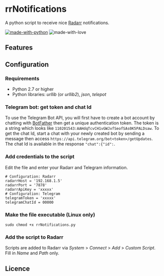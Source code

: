# rrNotifications
A python script to receive nice [Radarr](https://github.com/Radarr/Radarr) notifications.

[![made-with-python](https://img.shields.io/badge/Made%20with-Python-1f425f.svg)](https://www.python.org/) ![made-with-love](https://img.shields.io/badge/Made%20with-%E2%9D%A4-red)
## Features
## Configuration
### Requirements
* Python 2.7 or higher
* Python libraries: *urllib* (or *urllib2*), *json*, *telepot*
### Telegram bot: get token and chat Id
To use the Telegram Bot API, you will first have to create a bot account by chatting with [BotFather](https://core.telegram.org/bots#6-botfather) then get a unique authentication token. The token is a string which looks like ```110201543:AAHdqTcvCH1vGWJxfSeofSAs0K5PALDsaw```.
To get the chat Id, start a chat with your newly created bot by sending a message then access ```https://api.telegram.org/bot<token>/getUpdates```. The chat Id is available in the response ```"chat":{"id":```.
### Add credentials to the script
Edit the file and enter your Radarr and Telegram information.
```
# Configuration: Radarr
radarrHost = '192.168.1.5'
radarrPort = '7878'
radarrApiKey = 'xxxxx'
# Configuration: Telegram
telegramToken = 'xxxxx'
telegramChatId = 00000
```
### Make the file executable (Linux only)
```sudo chmod +x rrNotifications.py```
### Add the script to Radarr
Scripts are added to Radarr via *System* > *Connect* > *Add* > *Custom Script*.
Fill in *Name* and *Path* only.
## Licence
